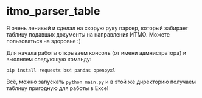 # itmo_parser_table
Я очень ленивый и сделал на скорую руку парсер, который забирает таблицу подавших документы на направления ИТМО. Можете пользоваться на здоровье :)

Для начала работы открываем консоль (от имени адмнистратора) и выолняем следующую команду:

``
pip install requests bs4 pandas openpyxl
``

Всё, можно запускать ``python main.py`` и в этой же директорию получаем таблицу пригодную для работы в Excel
